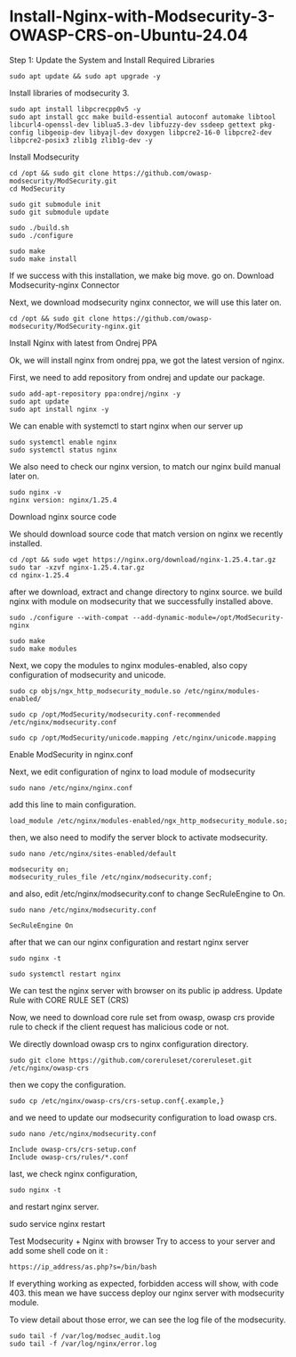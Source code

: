 # Install-Nginx-with-Modsecurity-3-OWASP-CRS-on-Ubuntu-24.04
Step 1: Update the System and Install Required Libraries
```
sudo apt update && sudo apt upgrade -y
```
Install libraries  of modsecurity 3.
```
sudo apt install libpcrecpp0v5 -y
sudo apt install gcc make build-essential autoconf automake libtool libcurl4-openssl-dev liblua5.3-dev libfuzzy-dev ssdeep gettext pkg-config libgeoip-dev libyajl-dev doxygen libpcre2-16-0 libpcre2-dev libpcre2-posix3 zlib1g zlib1g-dev -y
```
Install Modsecurity 
```
cd /opt && sudo git clone https://github.com/owasp-modsecurity/ModSecurity.git
cd ModSecurity

sudo git submodule init
sudo git submodule update

sudo ./build.sh
sudo ./configure

sudo make
sudo make install
```
If we success with this installation, we make big move. go on.
Download Modsecurity-nginx Connector

Next, we download modsecurity nginx connector, we will use this later on.
```
cd /opt && sudo git clone https://github.com/owasp-modsecurity/ModSecurity-nginx.git
```
Install Nginx with latest from Ondrej PPA

Ok, we will install nginx from ondrej ppa, we got the latest version of nginx.

First, we need to add repository from ondrej and update our package.
```
sudo add-apt-repository ppa:ondrej/nginx -y
sudo apt update
sudo apt install nginx -y
```
We can enable with systemctl to start nginx when our server up
```
sudo systemctl enable nginx
sudo systemctl status nginx
```
We also need to check our nginx version, to match our nginx build manual later on.
```
sudo nginx -v
nginx version: nginx/1.25.4
```
Download nginx source code

We should download source code that match version on nginx we recently installed.
```
cd /opt && sudo wget https://nginx.org/download/nginx-1.25.4.tar.gz
sudo tar -xzvf nginx-1.25.4.tar.gz
cd nginx-1.25.4
```
after we download, extract and change directory to nginx source. we build nginx with module on modsecurity that we successfully installed above.
```
sudo ./configure --with-compat --add-dynamic-module=/opt/ModSecurity-nginx

sudo make
sudo make modules
```
Next, we copy the modules to nginx modules-enabled, also copy configuration of modsecurity and unicode.
```
sudo cp objs/ngx_http_modsecurity_module.so /etc/nginx/modules-enabled/

sudo cp /opt/ModSecurity/modsecurity.conf-recommended /etc/nginx/modsecurity.conf

sudo cp /opt/ModSecurity/unicode.mapping /etc/nginx/unicode.mapping
```
Enable ModSecurity in nginx.conf

Next, we edit configuration of nginx to load module of modsecurity
```
sudo nano /etc/nginx/nginx.conf
```
add this line to main configuration.
```
load_module /etc/nginx/modules-enabled/ngx_http_modsecurity_module.so;
```
then, we also need to modify the server block to activate modsecurity.
```
sudo nano /etc/nginx/sites-enabled/default

modsecurity on;
modsecurity_rules_file /etc/nginx/modsecurity.conf;
```
and also, edit /etc/nginx/modsecurity.conf to change SecRuleEngine to On.
```
sudo nano /etc/nginx/modsecurity.conf

SecRuleEngine On
```
after that we can our nginx configuration and restart nginx server
```
sudo nginx -t

sudo systemctl restart nginx
```
We can test the nginx server with browser on its public ip address.
Update Rule with CORE RULE SET (CRS)

Now, we need to download core rule set from owasp, owasp crs provide rule to check if the client request has malicious code or not.

We directly download owasp crs to nginx configuration directory.
```
sudo git clone https://github.com/coreruleset/coreruleset.git /etc/nginx/owasp-crs
```
then we copy the configuration.
```
sudo cp /etc/nginx/owasp-crs/crs-setup.conf{.example,}
```
and we need to update our modsecurity configuration to load owasp crs.
```
sudo nano /etc/nginx/modsecurity.conf

Include owasp-crs/crs-setup.conf
Include owasp-crs/rules/*.conf
```
last, we check nginx configuration,
```
sudo nginx -t
```
and restart nginx server.

sudo service nginx restart

Test Modsecurity + Nginx with browser
Try to access to your server and add some shell code on it :
```
https://ip_address/as.php?s=/bin/bash
```
If everything working as expected, forbidden access will show, with code 403. this mean we have success deploy our nginx server with modsecurity module.

To view detail about those error, we can see the log file of the modsecurity.
```
sudo tail -f /var/log/modsec_audit.log
sudo tail -f /var/log/nginx/error.log
```
